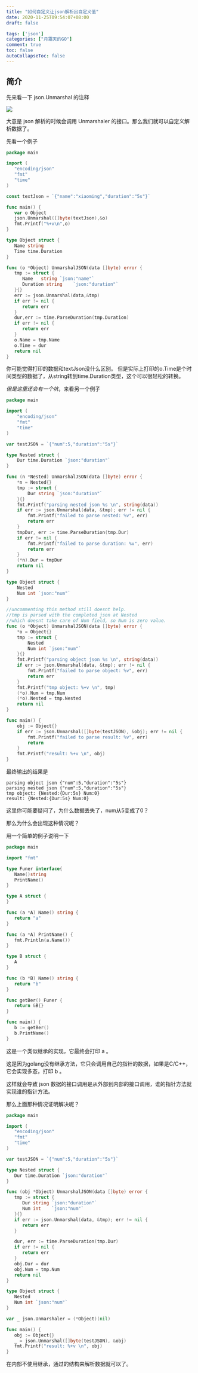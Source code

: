 ```yaml
---
title: "如何自定义让json解析出自定义值"
date: 2020-11-25T09:54:07+08:00
draft: false

tags: ['json']
categories: ["月霜天的GO"]
comment: true
toc: false
autoCollapseToc: false
---
```


## 简介
先来看一下 json.Unmarshal 的注释

![](https://raw.githubusercontent.com/betterfor/cloudImage/master/images/2020-11-25/json_annotation.png)

大意是 json 解析的时候会调用 Unmarshaler 的接口。那么我们就可以自定义解析数据了。

先看一个例子
```go
package main

import (
   "encoding/json"
   "fmt"
   "time"
)

const textJson = `{"name":"xiaoming","duration":"5s"}`

func main() {
   var o Object
   json.Unmarshal([]byte(textJson),&o)
   fmt.Printf("%+v\n",o)
}

type Object struct {
   Name string
   Time time.Duration
}

func (o *Object) UnmarshalJSON(data []byte) error {
   tmp := struct {
      Name   string `json:"name"`
      Duration string    `json:"duration"`
   }{}
   err := json.Unmarshal(data,&tmp)
   if err != nil {
      return err
   }
   dur,err := time.ParseDuration(tmp.Duration)
   if err != nil {
      return err
   }
   o.Name = tmp.Name
   o.Time = dur
   return nil
}
```
你可能觉得打印的数据和textJson没什么区别。
但是实际上打印的o.Time是个时间类型的数据了，从string转到time.Duration类型，这个可以很轻松的转换。

*但是这里还会有一个坑*，来看另一个例子
```go
package main

import (
	"encoding/json"
	"fmt"
	"time"
)

var testJSON = `{"num":5,"duration":"5s"}`

type Nested struct {
	Dur time.Duration `json:"duration"`
}

func (n *Nested) UnmarshalJSON(data []byte) error {
	*n = Nested{}
	tmp := struct {
		Dur string `json:"duration"`
	}{}
	fmt.Printf("parsing nested json %s \n", string(data))
	if err := json.Unmarshal(data, &tmp); err != nil {
		fmt.Printf("failed to parse nested: %v", err)
		return err
	}
	tmpDur, err := time.ParseDuration(tmp.Dur)
	if err != nil {
		fmt.Printf("failed to parse duration: %v", err)
		return err
	}
	(*n).Dur = tmpDur
	return nil
}

type Object struct {
	Nested
	Num int `json:"num"`
}

//uncommenting this method still doesnt help.
//tmp is parsed with the completed json at Nested
//which doesnt take care of Num field, so Num is zero value.
func (o *Object) UnmarshalJSON(data []byte) error {
	*o = Object{}
	tmp := struct {
		Nested
		Num int `json:"num"`
	}{}
	fmt.Printf("parsing object json %s \n", string(data))
	if err := json.Unmarshal(data, &tmp); err != nil {
		fmt.Printf("failed to parse object: %v", err)
		return err
	}
	fmt.Printf("tmp object: %+v \n", tmp)
	(*o).Num = tmp.Num
	(*o).Nested = tmp.Nested
	return nil
}

func main() {
	obj := Object{}
	if err := json.Unmarshal([]byte(testJSON), &obj); err != nil {
		fmt.Printf("failed to parse result: %v", err)
		return
	}
	fmt.Printf("result: %+v \n", obj)
}
```
最终输出的结果是
```text
parsing object json {"num":5,"duration":"5s"} 
parsing nested json {"num":5,"duration":"5s"} 
tmp object: {Nested:{Dur:5s} Num:0} 
result: {Nested:{Dur:5s} Num:0} 
```
这里你可能要疑问了，为什么数据丢失了，num从5变成了0？

那么为什么会出现这种情况呢？

用一个简单的例子说明一下

```go
package main

import "fmt"

type Funer interface{
   Name()string
   PrintName()
}

type A struct {
}

func (a *A) Name() string {
   return "a"
}

func (a *A) PrintName() {
   fmt.Println(a.Name())
}

type B struct {
   A
}

func (b *B) Name() string {
   return "b"
}

func getBer() Funer {
   return &B{}
}

func main() {
   b := getBer()
   b.PrintName()
}
```
这是一个类似继承的实现，它最终会打印 a 。

这是因为golang没有继承方法，它只会调用自己的指针的数据，如果是C/C++，它会实现多态，打印 b 。

这样就会导致 json 数据的接口调用是从外部到内部的接口调用，谁的指针方法就实现谁的指针方法。

那么上面那种情况证明解决呢？
```go
package main

import (
   "encoding/json"
   "fmt"
   "time"
)

var testJSON = `{"num":5,"duration":"5s"}`

type Nested struct {
   Dur time.Duration `json:"duration"`
}

func (obj *Object) UnmarshalJSON(data []byte) error {
   tmp := struct {
      Dur string `json:"duration"`
      Num int    `json:"num"`
   }{}
   if err := json.Unmarshal(data, &tmp); err != nil {
      return err
   }

   dur, err := time.ParseDuration(tmp.Dur)
   if err != nil {
      return err
   }
   obj.Dur = dur
   obj.Num = tmp.Num
   return nil
}

type Object struct {
   Nested
   Num int `json:"num"`
}

var _ json.Unmarshaler = (*Object)(nil)

func main() {
   obj := Object{}
   _ = json.Unmarshal([]byte(testJSON), &obj)
   fmt.Printf("result: %+v \n", obj)
}
```

在内部不使用继承，通过的结构来解析数据就可以了。